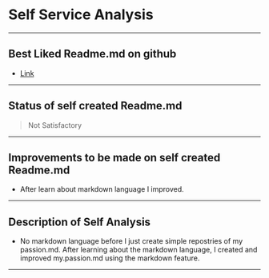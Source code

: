 # Self Service Analysis
---
## Best Liked Readme.md on github
- [Link](https://youtu.be/bpdvNwvEeSE)
-------
## Status of self created Readme.md
> Not Satisfactory
----------
## Improvements to be made on self created Readme.md
- After learn about markdown language I improved.
------------
## Description of Self Analysis
- No markdown language before I just create simple repostries of my passion.md. After learning about the markdown language, I created and improved my.passion.md using the markdown feature.
-----------
